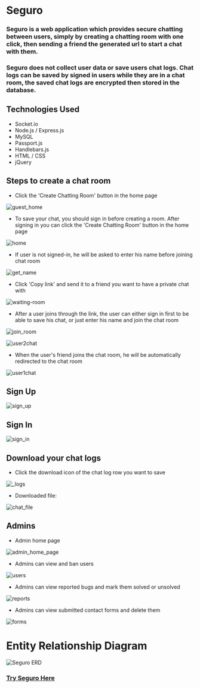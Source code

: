 # Seguro  

### Seguro is a web application which provides secure chatting between users, simply by creating a chatting room with one click, then sending a friend the generated url to start a chat with them.

### Seguro does not collect user data or save users chat logs. Chat logs can be saved by signed in users while they are in a chat room, the saved chat logs are encrypted then stored in the database. 

## Technologies Used

- Socket.io
- Node.js / Express.js
- MySQL
- Passport.js
- Handlebars.js
- HTML / CSS
- jQuery

## Steps to create a chat room

- Click the 'Create Chatting Room' button in the home page

![guest_home](https://user-images.githubusercontent.com/78507737/135297487-b83e4f7e-3a9f-47c4-bf88-5d6fc84152a1.PNG)



- To save your chat, you should sign in before creating a room. After signing in you can click the 'Create Chatting Room' button in the home page

![home](https://user-images.githubusercontent.com/78507737/135297493-273c7ff9-b063-4a25-916f-16879682ac06.PNG)



- If user is not signed-in, he will be asked to enter his name before joining chat room

![get_name](https://user-images.githubusercontent.com/78507737/135298032-502e8ad4-fd9d-42aa-9652-12cb9ad91d90.PNG)



- Click 'Copy link' and send it to a friend you want to have a private chat with

![waiting-room](https://user-images.githubusercontent.com/78507737/135298225-34bbeae4-d3ff-455b-bb34-a789697df478.PNG)



- After a user joins through the link, the user can either sign in first to be able to save his chat, or just enter his name and join the chat room

![join_room](https://user-images.githubusercontent.com/78507737/135298927-a32770df-c0ff-4625-9a5b-9cb85cdae364.PNG)

![user2chat](https://user-images.githubusercontent.com/78507737/135300379-bbb3d204-bfbb-4566-bd18-ef3bcc223520.PNG)



- When the user's friend joins the chat room, he will be automatically redirected to the chat room

![user1chat](https://user-images.githubusercontent.com/78507737/135300564-4c764d7e-db9f-40ab-88bb-8b6e86e5b319.PNG)



## Sign Up

![sign_up](https://user-images.githubusercontent.com/78507737/135303276-117c3a34-e2a5-44d1-bdfe-ca6de7be8da8.PNG)



## Sign In

![sign_in](https://user-images.githubusercontent.com/78507737/135309063-0ee1a8be-4dd3-4963-bba0-0478b10fcaf8.PNG)


## Download your chat logs

- Click the download icon of the chat log row you want to save

![_logs](https://user-images.githubusercontent.com/78507737/135313667-2777663d-38ce-447d-9b54-df1a20ac1a27.PNG)



- Downloaded file:
 
![chat_file](https://user-images.githubusercontent.com/78507737/135314457-6d190b77-8dab-4949-90a8-69b7ac9c8920.PNG)



## Admins

- Admin home page

![admin_home_page](https://user-images.githubusercontent.com/78507737/136858280-74c58f65-3fcf-4283-bc19-8f2398d49614.PNG)



- Admins can view and ban users

![users](https://user-images.githubusercontent.com/78507737/135309102-3793b492-c82d-4996-9d64-2e76f45e8c19.PNG)



- Admins can view reported bugs and mark them solved or unsolved

![reports](https://user-images.githubusercontent.com/78507737/135304252-9bb11850-e0ea-4521-b8ad-08eda50fd55b.PNG)



- Admins can view submitted contact forms and delete them

![forms](https://user-images.githubusercontent.com/78507737/135304770-1de55c73-9c73-4783-8496-b813b103cb5f.PNG)



# Entity Relationship Diagram

![Seguro ERD](https://user-images.githubusercontent.com/78507737/135308758-73808db1-5b1a-4004-b536-eb2eb1e6435c.png)




### [Try Seguro Here](https://seguroo.herokuapp.com/)
